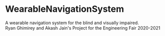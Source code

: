# WearableNavigationSystem
 A wearable navigation system for the blind and visually impaired. <br>
 Ryan Ghimirey and Akash Jain's Project for the Engineering Fair 2020-2021 <br>

